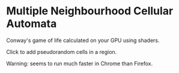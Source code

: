 # Multiple Neighbourhood Cellular Automata
<!-- [obviousnonsense.github.io/gol_shader/]() -->

Conway's game of life calculated on your GPU using shaders.

Click to add pseudorandom cells in a region.

Warning: seems to run much faster in Chrome than Firefox.
